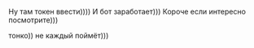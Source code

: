 Ну там токен ввести)))) И бот заработает))) Короче если интересно посмотрите)))

тонко)) не каждый поймёт)))
